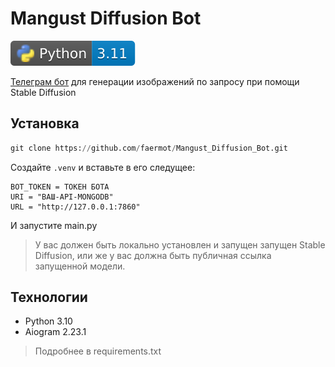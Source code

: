 Mangust Diffusion Bot 
=

![Python](images/python_icon.svg)


[Телеграм бот](https://t.me/mangust_diffusion_bot) для генерации изображений по запросу при помощи Stable Diffusion

## Установка

```python
git clone https://github.com/faermot/Mangust_Diffusion_Bot.git
```

Создайте `.venv` и вставьте в его следущее:
```commandline
BOT_TOKEN = ТОКЕН БОТА
URI = "ВАШ-API-MONGODB"
URL = "http://127.0.0.1:7860"
```

И запустите main.py 
>У вас должен быть локально установлен и запущен запущен Stable Diffusion, 
> или же у вас должна быть публичная ссылка запущенной модели.


## Технологии 
- Python 3.10
- Aiogram 2.23.1
> Подробнее в requirements.txt